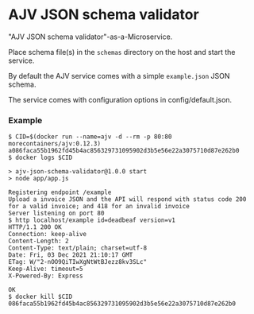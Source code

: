 # AJV JSON schema validator

"AJV JSON schema validator"-as-a-Microservice.

Place schema file(s) in the `schemas` directory on the host and start the service.

By default the AJV service comes with a simple `example.json` JSON schema.

The service comes with configuration options in config/default.json.

### Example

    $ CID=$(docker run --name=ajv -d --rm -p 80:80 morecontainers/ajv:0.12.3)
    a086faca55b1962fd45b4ac856329731095902d3b5e56e22a3075710d87e262b0
    $ docker logs $CID
    
    > ajv-json-schema-validator@1.0.0 start
    > node app/app.js
    
    Registering endpoint /example
    Upload a invoice JSON and the API will respond with status code 200 for a valid invoice; and 418 for an invalid invoice
    Server listening on port 80
    $ http localhost/example id=deadbeaf version=v1
    HTTP/1.1 200 OK
    Connection: keep-alive
    Content-Length: 2
    Content-Type: text/plain; charset=utf-8
    Date: Fri, 03 Dec 2021 21:10:17 GMT
    ETag: W/"2-nOO9QiTIwXgNtWtBJezz8kv3SLc"
    Keep-Alive: timeout=5
    X-Powered-By: Express
    
    OK
    $ docker kill $CID
    086faca55b1962fd45b4ac856329731095902d3b5e56e22a3075710d87e262b0

